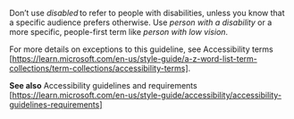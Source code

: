 Don’t use *disabled* to refer to people with disabilities, unless you know that a specific audience prefers otherwise. Use *person with a disability* or a more specific, people-first term like *person with low vision*. 
 
For more details on exceptions to this guideline, see Accessibility terms [https://learn.microsoft.com/en-us/style-guide/a-z-word-list-term-collections/term-collections/accessibility-terms].

**See also** Accessibility guidelines and requirements [https://learn.microsoft.com/en-us/style-guide/accessibility/accessibility-guidelines-requirements]
